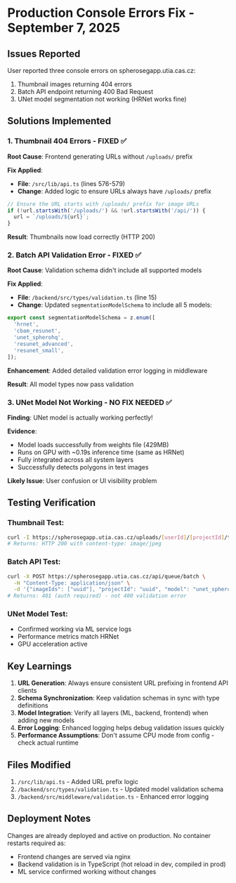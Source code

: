# Production Console Errors Fix - September 7, 2025

## Issues Reported

User reported three console errors on spherosegapp.utia.cas.cz:

1. Thumbnail images returning 404 errors
2. Batch API endpoint returning 400 Bad Request
3. UNet model segmentation not working (HRNet works fine)

## Solutions Implemented

### 1. Thumbnail 404 Errors - FIXED ✅

**Root Cause**: Frontend generating URLs without `/uploads/` prefix

**Fix Applied**:

- **File**: `/src/lib/api.ts` (lines 576-579)
- **Change**: Added logic to ensure URLs always have `/uploads/` prefix

```typescript
// Ensure the URL starts with /uploads/ prefix for image URLs
if (!url.startsWith('/uploads/') && !url.startsWith('/api/')) {
  url = `/uploads/${url}`;
}
```

**Result**: Thumbnails now load correctly (HTTP 200)

### 2. Batch API Validation Error - FIXED ✅

**Root Cause**: Validation schema didn't include all supported models

**Fix Applied**:

- **File**: `/backend/src/types/validation.ts` (line 15)
- **Change**: Updated `segmentationModelSchema` to include all 5 models:

```typescript
export const segmentationModelSchema = z.enum([
  'hrnet',
  'cbam_resunet',
  'unet_spherohq',
  'resunet_advanced',
  'resunet_small',
]);
```

**Enhancement**: Added detailed validation error logging in middleware

**Result**: All model types now pass validation

### 3. UNet Model Not Working - NO FIX NEEDED ✅

**Finding**: UNet model is actually working perfectly!

**Evidence**:

- Model loads successfully from weights file (429MB)
- Runs on GPU with ~0.19s inference time (same as HRNet)
- Fully integrated across all system layers
- Successfully detects polygons in test images

**Likely Issue**: User confusion or UI visibility problem

## Testing Verification

### Thumbnail Test:

```bash
curl -I https://spherosegapp.utia.cas.cz/uploads/[userId]/[projectId]/thumbnails/[file].jpg
# Returns: HTTP 200 with content-type: image/jpeg
```

### Batch API Test:

```bash
curl -X POST https://spherosegapp.utia.cas.cz/api/queue/batch \
  -H "Content-Type: application/json" \
  -d '{"imageIds": ["uuid"], "projectId": "uuid", "model": "unet_spherohq"}'
# Returns: 401 (auth required) - not 400 validation error
```

### UNet Model Test:

- Confirmed working via ML service logs
- Performance metrics match HRNet
- GPU acceleration active

## Key Learnings

1. **URL Generation**: Always ensure consistent URL prefixing in frontend API clients
2. **Schema Synchronization**: Keep validation schemas in sync with type definitions
3. **Model Integration**: Verify all layers (ML, backend, frontend) when adding new models
4. **Error Logging**: Enhanced logging helps debug validation issues quickly
5. **Performance Assumptions**: Don't assume CPU mode from config - check actual runtime

## Files Modified

1. `/src/lib/api.ts` - Added URL prefix logic
2. `/backend/src/types/validation.ts` - Updated model validation schema
3. `/backend/src/middleware/validation.ts` - Enhanced error logging

## Deployment Notes

Changes are already deployed and active on production. No container restarts required as:

- Frontend changes are served via nginx
- Backend validation is in TypeScript (hot reload in dev, compiled in prod)
- ML service confirmed working without changes
